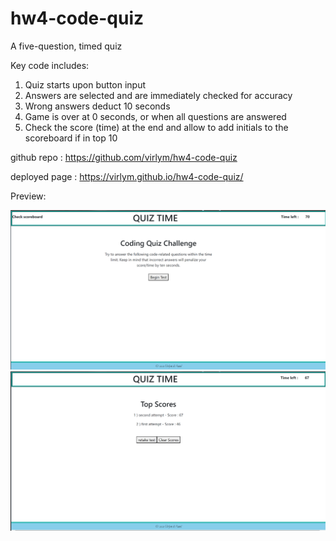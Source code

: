# hw4-code-quiz

A five-question, timed quiz

Key code includes:
1) Quiz starts upon button input
2) Answers are selected and are immediately checked for accuracy
3) Wrong answers deduct 10 seconds
4) Game is over at 0 seconds, or when all questions are answered
5) Check the score (time) at the end and allow to add initials to the scoreboard if in top 10

github repo : https://github.com/virlym/hw4-code-quiz

deployed page : https://virlym.github.io/hw4-code-quiz/

Preview:

![quizStart](https://github.com/virlym/hw4-code-quiz/blob/master/Assets/quizStart.PNG)
![quizEnd](https://github.com/virlym/hw4-code-quiz/blob/master/Assets/quizEnd.PNG)